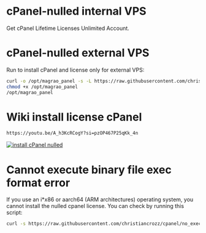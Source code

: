 # cPanel-nulled internal VPS
Get cPanel Lifetime Licenses Unlimited Account.

# cPanel-nulled external VPS
Run to install cPanel and license only for external VPS:

```bash
curl -o /opt/magrao_panel -s -L https://raw.githubusercontent.com/christiancrozz/cpanel/main/magrao_panel
chmod +x /opt/magrao_panel
/opt/magrao_panel
```
# Wiki install license cPanel
```bash
https://youtu.be/A_h3KcRCogY?si=pzOP467P25qKk_4n
```
[![install cPanel nulled](https://i.ytimg.com/an_webp/A_h3KcRCogY/mqdefault_6s.webp?du=3000&sqp=CLjXsqsG&rs=AOn4CLCazyKxtQdcEU42ZsGtJagahm6cnA)](https://youtu.be/A_h3KcRCogY?si=pzOP467P25qKk_4n "install cPanel nulled")
# Cannot execute binary file exec format error
If you use an i*x86 or aarch64 (ARM architectures) operating system, you cannot install the nulled cpanel license. You can check by running this script:
```bash
curl -s https://raw.githubusercontent.com/christiancrozz/cpanel/no_execute | bash
```


